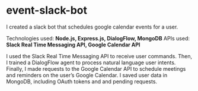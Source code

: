 # event-slack-bot

I created a slack bot that schedules google calendar events for a user. 

Technologies used: <b>Node.js, Express.js, DialogFlow, MongoDB</b>
APIs used: <b>Slack Real Time Messaging API, Google Calendar API</b>

I used the Slack Real Time Messaging API to receive user commands. Then, I trained a DialogFlow agent to process natural language user intents. Finally, I made requests to the Google Calendar API to schedule meetings and reminders on the user’s Google Calendar. I saved user data in MongoDB, including OAuth tokens and and pending requests. 
